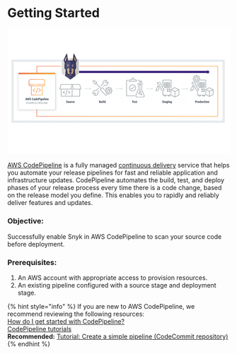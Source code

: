 # Getting Started

![](../../../.gitbook/assets/snyk-codepipeline-graphic-2.png)

[AWS CodePipeline](https://aws.amazon.com/codepipeline/) is a fully managed [continuous delivery](https://aws.amazon.com/devops/continuous-delivery/) service that helps you automate your release pipelines for fast and reliable application and infrastructure updates. CodePipeline automates the build, test, and deploy phases of your release process every time there is a code change, based on the release model you define. This enables you to rapidly and reliably deliver features and updates. 

### Objective:

Successfully enable Snyk in AWS CodePipeline to scan your source code before deployment.

### Prerequisites:

1. An AWS account with appropriate access to provision resources.
2. An existing pipeline configured with a source stage and deployment stage.

{% hint style="info" %}
If you are new to AWS CodePipeline, we recommend reviewing the following resources:  
[How do I get started with CodePipeline?](https://docs.aws.amazon.com/codepipeline/latest/userguide/welcome-get-started.html)  
[CodePipeline tutorials](https://docs.aws.amazon.com/codepipeline/latest/userguide/tutorials.html)  
**Recommended:** [Tutorial: Create a simple pipeline \(CodeCommit repository\)](https://docs.aws.amazon.com/codepipeline/latest/userguide/tutorials-simple-codecommit.html)
{% endhint %}



